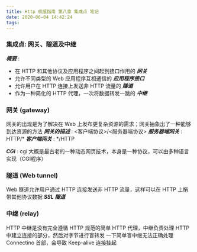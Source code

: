 ```yaml
---
title: Http 权威指南 第八章 集成点 笔记
date: 2020-06-04 14:42:24
tags:
---
```

### 集成点: 网关、隧道及中继
***概要*** :
+ 在 HTTP 和其他协议及应用程序之间起到接口作用的 ***网关***
+ 允许不同类型的 Web 应用程序互相通信的 ***应用程序接口***
+ 允许用户在 HTTP 连接上发送非 HTTP 流量的 ***隧道***
+ 作为一种简化的 HTTP 代理，一次将数据转发一跳的 ***中继***  

### 网关 (gateway)
网关的出现是为了解决在 Web 上发布更复杂资源的需求；网关抽象出了一种能够到达资源的方法
***网关的描述*** : <客户端协议>/<服务器端协议>
***服务器端网关*** : HTTP/*
***客户端网关*** : */HTTP

***CGI*** : cgi 大概是最古老的一种动态网页技术，本身是一种协议，可以由多种语言实现（CGI程序）

### 隧道 (Web tunnel)
Web 隧道允许用户通过 HTTP 连接发送非 HTTP 流量，这样可以在 HTTP 上捎带其他协议数据
***SSL 隧道***

### 中继 (relay)
HTTP 中继是没有完全遵循 HTTP 规范的简单 HTTP 代理，中继负责处理 HTTP 中建立连接的部分，然后对字节进行盲转发
一下简单盲中继无法正确处理 Connectino 首部，会导致 Keep-alive 连接挂起